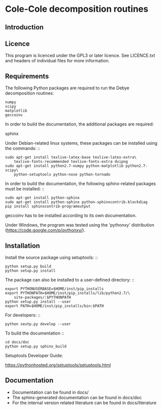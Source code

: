 Cole-Cole decomposition routines
================================

Introduction
------------



Licence
-------

This program is licenced under the GPL3 or later licence. See LICENCE.txt and
headers of individual files for more information.

Requirements
------------

The following Python packages are required to run the Debye decomposition
routines:

	numpy
	scipy
	matplotlib
	geccoinv

In order to build the documentation, the additional packages are required:

sphinx

Under Debian-related linux systems, these packages can be installed using the
commands: ::

    sudo apt-get install texlive-latex-base texlive-latex-extra\
        texlive-fonts-recommended texlive-fonts-extra dvipng
    sudo apt-get install python2.7-numpy python-matplotlib python2.7-scipy\
        python-setuptools python-nose python-tornado

In order to build the documentation, the following sphinx-related packages must
be installed: ::

    sudo apt-get install python-sphinx
    sudo apt-get install python-sphinx python-sphinxcontrib.blockdiag
    pip install sphinxcontrib-programoutput


geccoinv has to be installed according to its own documentation.

Under Windows, the program was tested using the 'pythonxy' distribution
(https://code.google.com/p/pythonxy/).


Installation
------------

Install the source package using setuptools: ::

    python setup.py build
    python setup.py install


The package can also be installed to a user-defined directory: ::

    export PYTHONUSERBASE=$HOME/inst/pip_installs
    export PYTHONPATH=$HOME/inst/pip_installs/lib/python2.7/\
        site-packages/:$PYTHONPATH
    python setup.py install --user
    export PATH=$HOME/inst/pip_installs/bin:$PATH


For developers: ::

    python seutp.py develop --user

To build the documentation ::

    cd docs/doc
    python setup.py sphinx_build

Setuptools Developer Guide:

https://pythonhosted.org/setuptools/setuptools.html

Documentation
-------------

 * Documentation can be found in docs/
 * The sphinx-generated documentation can be found in docs/doc
 * For the internal version related literature can be found in docs/literature

